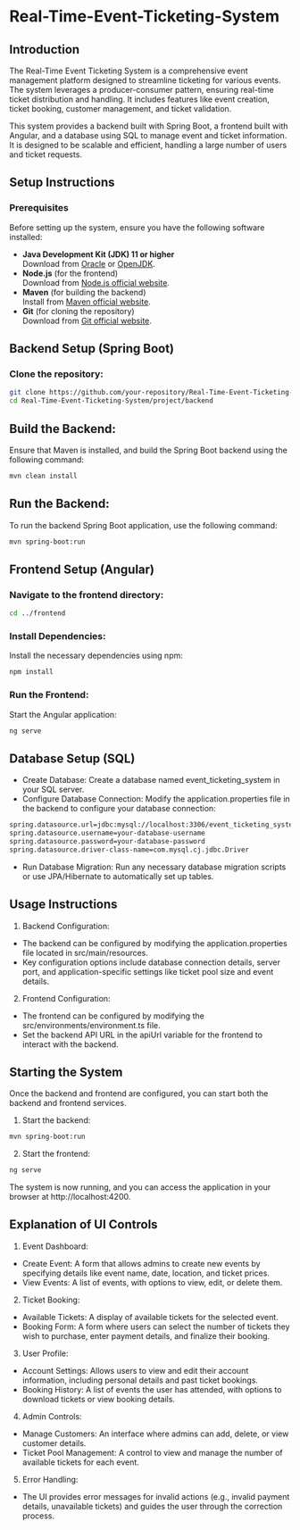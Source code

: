 # Real-Time-Event-Ticketing-System

## Introduction

The Real-Time Event Ticketing System is a comprehensive event management platform designed to streamline ticketing for various events. The system leverages a producer-consumer pattern, ensuring real-time ticket distribution and handling. It includes features like event creation, ticket booking, customer management, and ticket validation.

This system provides a backend built with Spring Boot, a frontend built with Angular, and a database using SQL to manage event and ticket information. It is designed to be scalable and efficient, handling a large number of users and ticket requests.

## Setup Instructions

### Prerequisites

Before setting up the system, ensure you have the following software installed:

- **Java Development Kit (JDK) 11 or higher**  
  Download from [Oracle](https://www.oracle.com/java/technologies/javase-jdk11-downloads.html) or [OpenJDK](https://adoptopenjdk.net/).
- **Node.js** (for the frontend)  
  Download from [Node.js official website](https://nodejs.org/).
- **Maven** (for building the backend)  
  Install from [Maven official website](https://maven.apache.org/).
- **Git** (for cloning the repository)  
   Download from [Git official website](https://git-scm.com/).

## Backend Setup (Spring Boot)

### Clone the repository:

```bash
git clone https://github.com/your-repository/Real-Time-Event-Ticketing-System.git
cd Real-Time-Event-Ticketing-System/project/backend
```

## Build the Backend:

Ensure that Maven is installed, and build the Spring Boot backend using the following command:

```bash
mvn clean install
```

## Run the Backend:

To run the backend Spring Boot application, use the following command:

```bash
mvn spring-boot:run
```

## Frontend Setup (Angular)

### Navigate to the frontend directory:

```bash
cd ../frontend
```

### Install Dependencies:

Install the necessary dependencies using npm:

```bash
npm install
```

### Run the Frontend:

Start the Angular application:

```bash
ng serve
```

## Database Setup (SQL)

- Create Database: Create a database named event_ticketing_system in your SQL server.
- Configure Database Connection: Modify the application.properties file in the backend to configure your database connection:

```bash
spring.datasource.url=jdbc:mysql://localhost:3306/event_ticketing_system
spring.datasource.username=your-database-username
spring.datasource.password=your-database-password
spring.datasource.driver-class-name=com.mysql.cj.jdbc.Driver
```

- Run Database Migration: Run any necessary database migration scripts or use JPA/Hibernate to automatically set up tables.

## Usage Instructions

1. Backend Configuration:

- The backend can be configured by modifying the application.properties file located in src/main/resources.
- Key configuration options include database connection details, server port, and application-specific settings like ticket pool size and event details.

2. Frontend Configuration:

- The frontend can be configured by modifying the src/environments/environment.ts file.
- Set the backend API URL in the apiUrl variable for the frontend to interact with the backend.

## Starting the System

Once the backend and frontend are configured, you can start both the backend and frontend services.

1. Start the backend:

```bash
mvn spring-boot:run
```

2. Start the frontend:

```bash
ng serve
```

The system is now running, and you can access the application in your browser at http://localhost:4200.

## Explanation of UI Controls

1. Event Dashboard:

- Create Event: A form that allows admins to create new events by specifying details like event name, date, location, and ticket prices.
- View Events: A list of events, with options to view, edit, or delete them.

2. Ticket Booking:

- Available Tickets: A display of available tickets for the selected event.
- Booking Form: A form where users can select the number of tickets they wish to purchase, enter payment details, and finalize their booking.

3. User Profile:

- Account Settings: Allows users to view and edit their account information, including personal details and past ticket bookings.
- Booking History: A list of events the user has attended, with options to download tickets or view booking details.

4. Admin Controls:

- Manage Customers: An interface where admins can add, delete, or view customer details.
- Ticket Pool Management: A control to view and manage the number of available tickets for each event.

5. Error Handling:

- The UI provides error messages for invalid actions (e.g., invalid payment details, unavailable tickets) and guides the user through the correction process.
